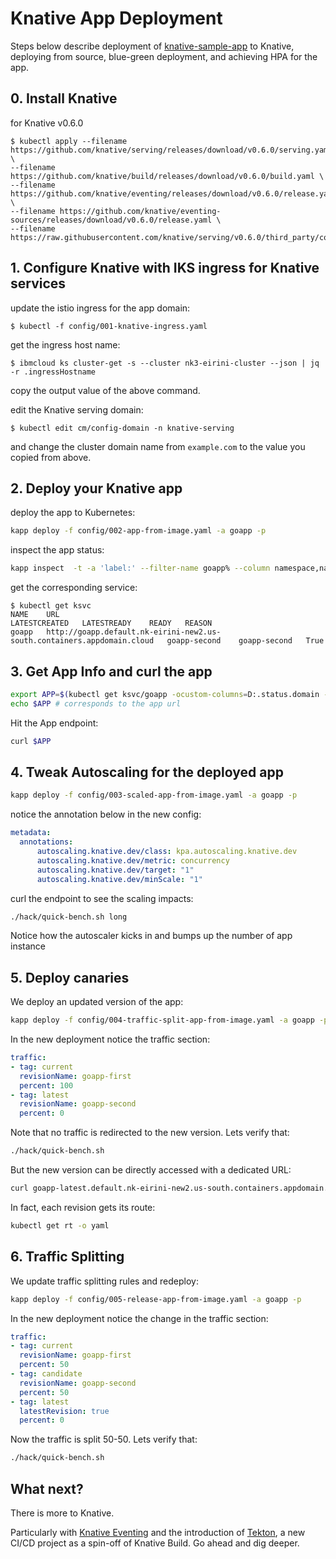 # Knative App Deployment

Steps below describe deployment of [knative-sample-app](https://github.com/nimakaviani/knative-sample-app) to Knative, deploying from source, blue-green deployment, and achieving HPA for the app. 

## 0. Install Knative

for Knative v0.6.0
```
$ kubectl apply --filename https://github.com/knative/serving/releases/download/v0.6.0/serving.yaml \
--filename https://github.com/knative/build/releases/download/v0.6.0/build.yaml \
--filename https://github.com/knative/eventing/releases/download/v0.6.0/release.yaml \
--filename https://github.com/knative/eventing-sources/releases/download/v0.6.0/release.yaml \
--filename https://raw.githubusercontent.com/knative/serving/v0.6.0/third_party/config/build/clusterrole.yaml
```

## 1. Configure Knative with IKS ingress for Knative services

update the istio ingress for the app domain:

`$ kubectl -f config/001-knative-ingress.yaml`

get the ingress host name:

`$ ibmcloud ks cluster-get -s --cluster nk3-eirini-cluster --json | jq -r .ingressHostname`

copy the output value of the above command.

edit the Knative serving domain:

`$ kubectl edit cm/config-domain -n knative-serving` 

and change the cluster domain name from `example.com` to the value you copied from above.


## 2. Deploy your Knative app

deploy the app to Kubernetes:

```bash
kapp deploy -f config/002-app-from-image.yaml -a goapp -p
```

inspect the app status:

```bash
kapp inspect  -t -a 'label:' --filter-name goapp% --column namespace,name,kind,version,conditions,age | grep -v Event
```

get the corresponding service:

```
$ kubectl get ksvc
NAME    URL                                                                       LATESTCREATED   LATESTREADY    READY   REASON
goapp   http://goapp.default.nk-eirini-new2.us-south.containers.appdomain.cloud   goapp-second    goapp-second   True
```

## 3. Get App Info and curl the app

```bash
export APP=$(kubectl get ksvc/goapp -ocustom-columns=D:.status.domain --no-headers)
echo $APP # corresponds to the app url
```

Hit the App endpoint:

```bash
curl $APP
```

## 4. Tweak Autoscaling for the deployed app

```bash
kapp deploy -f config/003-scaled-app-from-image.yaml -a goapp -p
```

notice the annotation below in the new config:

```yaml
metadata:
  annotations:
      autoscaling.knative.dev/class: kpa.autoscaling.knative.dev
      autoscaling.knative.dev/metric: concurrency
      autoscaling.knative.dev/target: "1"
      autoscaling.knative.dev/minScale: "1"
```

curl the endpoint to see the scaling impacts:

```bash
./hack/quick-bench.sh long
```

Notice how the autoscaler kicks in and bumps up the number of app instance

## 5. Deploy canaries

We deploy an updated version of the app:

```bash
kapp deploy -f config/004-traffic-split-app-from-image.yaml -a goapp -p
```

In the new deployment notice the traffic section:

```yaml
traffic:
- tag: current
  revisionName: goapp-first
  percent: 100
- tag: latest
  revisionName: goapp-second
  percent: 0
```

Note that no traffic is redirected to the new version. Lets verify that:

```bash
./hack/quick-bench.sh
```

But the new version can be directly accessed with a dedicated URL:

```bash
curl goapp-latest.default.nk-eirini-new2.us-south.containers.appdomain.cloud
```

In fact, each revision gets its route:

```bash
kubectl get rt -o yaml
```

## 6. Traffic Splitting

We update traffic splitting rules and redeploy:

```bash
kapp deploy -f config/005-release-app-from-image.yaml -a goapp -p
```

In the new deployment notice the change in the traffic section:

```yaml
traffic:
- tag: current
  revisionName: goapp-first
  percent: 50
- tag: candidate
  revisionName: goapp-second
  percent: 50
- tag: latest
  latestRevision: true
  percent: 0
```

Now the traffic is split 50-50. Lets verify that:

```bash
./hack/quick-bench.sh
```

## What next?

There is more to Knative.

Particularly with [Knative Eventing](https://github.com/knative/eventing) and the introduction of [Tekton](https://github.com/tektoncd/pipeline), a new CI/CD project as a spin-off of Knative Build. Go ahead and dig deeper. 
